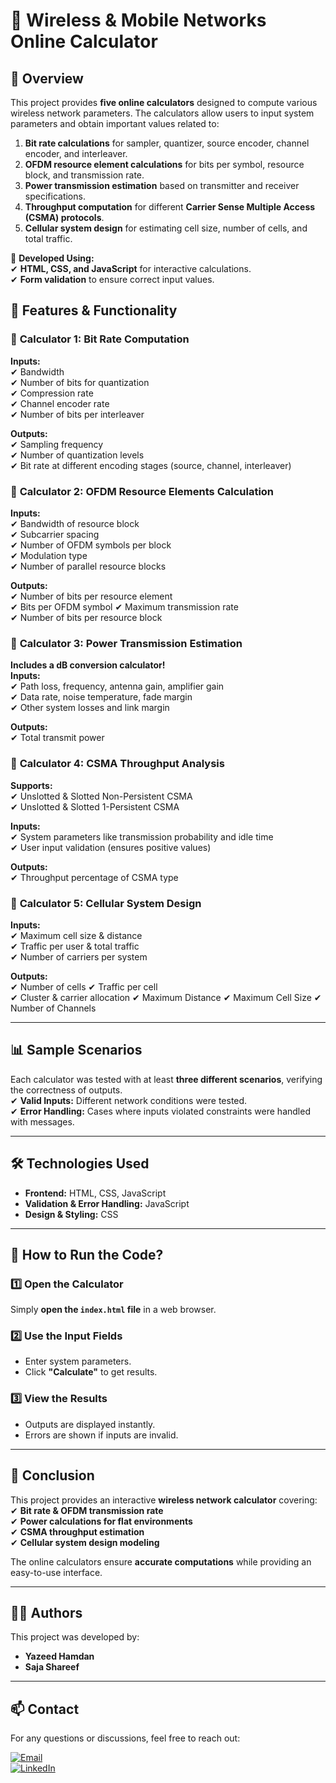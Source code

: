 # 📡 Wireless & Mobile Networks Online Calculator

## 📌 Overview
This project provides **five online calculators** designed to compute various wireless network parameters. The calculators allow users to input system parameters and obtain important values related to:
1. **Bit rate calculations** for sampler, quantizer, source encoder, channel encoder, and interleaver.
2. **OFDM resource element calculations** for bits per symbol, resource block, and transmission rate.
3. **Power transmission estimation** based on transmitter and receiver specifications.
4. **Throughput computation** for different **Carrier Sense Multiple Access (CSMA) protocols**.
5. **Cellular system design** for estimating cell size, number of cells, and total traffic.

📌 **Developed Using:**  
✔ **HTML, CSS, and JavaScript** for interactive calculations.  
✔ **Form validation** to ensure correct input values.  

## 🚀 Features & Functionality

### 🔢 **Calculator 1: Bit Rate Computation**
**Inputs:**  
✔ Bandwidth  
✔ Number of bits for quantization  
✔ Compression rate  
✔ Channel encoder rate  
✔ Number of bits per interleaver  

**Outputs:**  
✔ Sampling frequency  
✔ Number of quantization levels  
✔ Bit rate at different encoding stages (source, channel, interleaver)  

### 📡 **Calculator 2: OFDM Resource Elements Calculation**
**Inputs:**  
✔ Bandwidth of resource block  
✔ Subcarrier spacing  
✔ Number of OFDM symbols per block  
✔ Modulation type  
✔ Number of parallel resource blocks  

**Outputs:**  
✔ Number of bits per resource element  
✔ Bits per OFDM symbol 
✔ Maximum transmission rate                                            
✔ Number of bits per resource block 


### 🔋 **Calculator 3: Power Transmission Estimation**
**Includes a dB conversion calculator!**  
**Inputs:**  
✔ Path loss, frequency, antenna gain, amplifier gain  
✔ Data rate, noise temperature, fade margin  
✔ Other system losses and link margin  

**Outputs:**  
✔  Total transmit power

### 📡 **Calculator 4: CSMA Throughput Analysis**
**Supports:**  
✔ Unslotted & Slotted Non-Persistent CSMA  
✔ Unslotted & Slotted 1-Persistent CSMA  

**Inputs:**  
✔ System parameters like transmission probability and idle time  
✔ User input validation (ensures positive values)  

**Outputs:**  
✔ Throughput percentage of CSMA type  

### 📶 **Calculator 5: Cellular System Design**
**Inputs:**  
✔ Maximum cell size & distance  
✔ Traffic per user & total traffic  
✔ Number of carriers per system  

**Outputs:**  
✔ Number of cells
✔ Traffic per cell  
✔ Cluster & carrier allocation
✔ Maximum Distance
✔ Maximum Cell Size
✔ Number of Channels



---

## 📊 Sample Scenarios
Each calculator was tested with at least **three different scenarios**, verifying the correctness of outputs.  
✔ **Valid Inputs:** Different network conditions were tested.  
✔ **Error Handling:** Cases where inputs violated constraints were handled with messages.  

---

## 🛠 Technologies Used
- **Frontend:** HTML, CSS, JavaScript  
- **Validation & Error Handling:** JavaScript  
- **Design & Styling:** CSS  

---

## 📎 How to Run the Code?
### 1️⃣ Open the Calculator  
Simply **open the `index.html` file** in a web browser.

### 2️⃣ Use the Input Fields  
- Enter system parameters.
- Click **"Calculate"** to get results.

### 3️⃣ View the Results  
- Outputs are displayed instantly.
- Errors are shown if inputs are invalid.

---

## 📢 Conclusion
This project provides an interactive **wireless network calculator** covering:
✔ **Bit rate & OFDM transmission rate**  
✔ **Power calculations for flat environments**  
✔ **CSMA throughput estimation**  
✔ **Cellular system design modeling**  

The online calculators ensure **accurate computations** while providing an easy-to-use interface.

---
## 👨‍💻 Authors
This project was developed by:

- **Yazeed Hamdan**
- **Saja Shareef**

---
## 📫 Contact
For any questions or discussions, feel free to reach out:

[![Email](https://img.shields.io/badge/Email-D14836?style=for-the-badge&logo=gmail&logoColor=white)](mailto:yazedyazedl2020@gmail.com)  
[![LinkedIn](https://img.shields.io/badge/LinkedIn-0077B5?style=for-the-badge&logo=linkedin)](https://www.linkedin.com/in/yazeed-hamdan-59b83b281/)  



